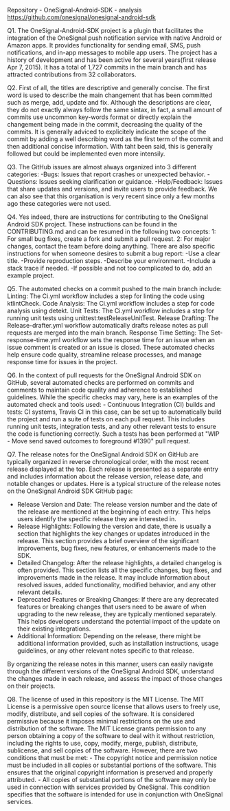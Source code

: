 Repository - OneSignal-Android-SDK - analysis
https://github.com/onesignal/onesignal-android-sdk

Q1. The OneSignal-Android-SDK project is a plugin that facilitates the integration of the OneSignal push notification service with native Android or Amazon apps. It provides functionality for sending email, SMS, push notifications, and in-app messages to mobile app users. The project has a history of development and has been active for several years(first release Apr 7, 2015). It has a total of 1,727 commits in the main branch and has attracted contributions from 32 collaborators.

Q2. First of all, the titles are descriptive and generally concise. The first word is used to describe the main changement that has been committed such as merge, add, update and fix. Although the descriptions are clear, they do not exactly always follow the same sintax, in fact, a small amount of commits use uncommon key-words format or directly explain the changement being made in the commit, decreasing the quality of the commits. It is generally adviced to explicitely indicate the scope of the commit by adding a well describing word as the first term of the commit and then additional concise information. With taht been said, this is generally followed but could be implemented even more intensily.

Q3. The GitHub issues are almost always organized into 3 different categories:
    -Bugs: Issues that report crashes or unexpected behavior.
    -Questions: Issues seeking clarification or guidance.
    -Help/Feedback: Issues that share updates and versions, and invite users to provide feedback.
    We can also see that this organisation is very recent since only a few months ago these categories were not used.
    
Q4. Yes indeed, there are instructions for contributing to the OneSignal Android SDK project. These instructions can be found in the CONTRIBUTING.md and can be resumed in the following two concepts:
    1: For small bug fixes, create a fork and submit a pull request.
    2: For major changes, contact the team before doing anything.
    There are also specific instructions for when someone desires to submit a bug report:
    -Use a clear title.
    -Provide reproduction steps.
    -Describe your environment.
    -Include a stack trace if needed.
    -If possible and not too complicated to do, add an example project.
    
Q5. The automated checks on a commit pushed to the main branch include:
        Linting: The Ci.yml workflow includes a step for linting the code using ktlintCheck.
        Code Analysis: The Ci.yml workflow includes a step for code analysis using detekt.
        Unit Tests: The Ci.yml workflow includes a step for running unit tests using unittest:testReleaseUnitTest.
        Release Drafting: The Release-drafter.yml workflow automatically drafts release notes as pull requests are merged into the main branch.
        Response Time Setting: The Set-response-time.yml workflow sets the response time for an issue when an issue comment is created or an issue is closed.
        These automated checks help ensure code quality, streamline release processes, and manage response time for issues in the project.


Q6. In the context of pull requests for the OneSignal Android SDK on GitHub, several automated checks are performed on commits and comments to maintain code quality and adherence to established guidelines. While the specific checks may vary, here is an examples of the automated check and tools used:
    - Continuous Integration (CI) builds and tests: CI systems, Travis CI in this case, can be set up to automatically build the project and run a suite of tests on each pull request. This        includes running unit tests, integration tests, and any other relevant tests to ensure the code is functioning correctly. Such a tests has been performed at "WIP - Move send saved outcomes to foreground #1390" pull request.
    

Q7. The release notes for the OneSignal Android SDK on GitHub are typically organized in reverse chronological order, with the most recent release displayed at the top. Each release is presented as a separate entry and includes information about the release version, release date, and notable changes or updates.
    Here is a typical structure of the release notes on the OneSignal Android SDK GitHub page:
   - Release Version and Date: The release version number and the date of the release are mentioned at the beginning of each entry. This helps users identify the specific release they are interested in.
   - Release Highlights: Following the version and date, there is usually a section that highlights the key changes or updates introduced in the release. This section provides a brief overview of the significant improvements, bug fixes, new features, or enhancements made to the SDK.
   - Detailed Changelog: After the release highlights, a detailed changelog is often provided. This section lists all the specific changes, bug fixes, and improvements made in the release. It may include information about resolved issues, added functionality, modified behavior, and any other relevant details.
   - Deprecated Features or Breaking Changes: If there are any deprecated features or breaking changes that users need to be aware of when upgrading to the new release, they are typically mentioned separately. This helps developers understand the potential impact of the update on their existing integrations.
   - Additional Information: Depending on the release, there might be additional information provided, such as installation instructions, usage guidelines, or any other relevant notes specific to that release.

By organizing the release notes in this manner, users can easily navigate through the different versions of the OneSignal Android SDK, understand the changes made in each release, and assess the impact of those changes on their projects.

Q8. The license of used in this repository is the MIT License. The MIT License is a permissive open source license that allows users to freely use, modify, distribute,   and sell copies of the software. It is considered permissive because it imposes minimal restrictions on the use and distribution of the software.
    The MIT License grants permission to any person obtaining a copy of the software to deal with it without restriction, including the rights to use, copy, modify, merge, publish, distribute, sublicense, and sell copies of the software. However, there are two conditions that must be met:
    - The copyright notice and permission notice must be included in all copies or substantial portions of the software. This ensures that the original copyright information is preserved and properly attributed.
    - All copies of substantial portions of the software may only be used in connection with services provided by OneSignal. This condition specifies that the software is intended for use in conjunction with OneSignal services.
